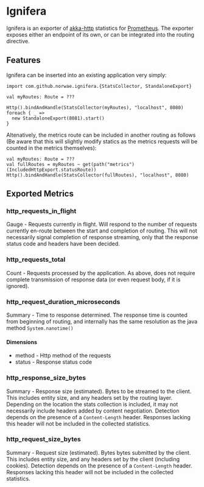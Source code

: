 # Ignifera

Ignifera is an exporter of [akka-http](http://akka.io) statistics for [Prometheus](https://prometheus.io/). The 
exporter exposes either an endpoint of its own, or can be integrated into the routing directive.
  
## Features

Ignifera can be inserted into an existing application very simply: 

    import com.github.norwae.ignifera.{StatsCollector, StandaloneExport}
    
    val myRoutes: Route = ???
    
    Http().bindAndHandle(StatsCollector(myRoutes), "localhost", 8080) foreach { _ =>
      new StandaloneExport(8081).start()
    }
   
Altenatively, the metrics route can be included in another routing as follows (Be aware that this will slightly
modify statics as the metrics requests will be counted in the metrics themselves): 
    
    val myRoutes: Route = ???
    val fullRoutes = myRoutes ~ get(path("metrics")(IncludedHttpExport.statusRoute))
    Http().bindAndHandle(StatsCollector(fullRoutes), "localhost", 8080)
       

## Exported Metrics

### http_requests_in_flight 
Gauge - Requests currently in flight. Will respond to the number of requests currently en-route between the start and 
completion of routing. This will not necessarily signal completion of response streaming, only that the response 
status code and headers have been decided.

### http_requests_total
Count  - Requests processed by the application. As above, does not require complete transmission of response data 
(or even request body, if it is ignored).  

### http_request_duration_microseconds
Summary - Time to response determined. The response time is counted from beginning of routing, and internally has the 
same resolution as the java method `System.nanotime()` 

#### Dimensions
* method - Http method of the requests
* status - Response status code

### http_response_size_bytes
Summary - Response size (estimated). Bytes to be streamed to the client. This includes entity size, and any headers set 
by the routing layer. Depending on the location the stats collection is included, it may not necessarily include headers 
added by content negotiation. Detection depends on the presence of a `Content-Length` header. Responses lacking this 
header will not be included in the collected statistics.

### http_request_size_bytes
Summary - Request size (estimated). Bytes bytes submitted by the client. This includes entity size, and any headers set 
by the client (including cookies). Detection depends on the presence of a `Content-Length` header. Responses lacking 
this  header will not be included in the collected statistics.
